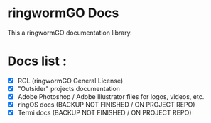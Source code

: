 # ringwormGO Docs

This a ringwormGO documentation library.

# Docs list :

- [X] RGL (ringwormGO General License)
- [X] "Outsider" projects documentation
- [X] Adobe Photoshop / Adobe Illustrator files for logos, videos, etc. 
- [X] ringOS docs (BACKUP NOT FINISHED / ON PROJECT REPO)
- [X] Termi docs (BACKUP NOT FINISHED / ON PROJECT REPO)
